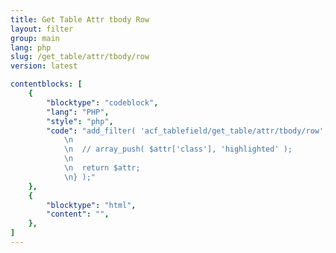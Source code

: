 ```yaml
---
title: Get Table Attr tbody Row
layout: filter
group: main
lang: php
slug: /get_table/attr/tbody/row
version: latest

contentblocks: [
	{
		"blocktype": "codeblock",
		"lang": "PHP",
		"style": "php",
		"code": "add_filter( 'acf_tablefield/get_table/attr/tbody/row', function( $attr, $data ) {
			\n
			\n	// array_push( $attr['class'], 'highlighted' );
			\n
			\n	return $attr;
			\n} );"
	},
	{
		"blocktype": "html",
		"content": "",
	},
]
---
```

